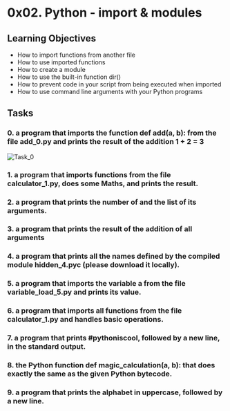 # 0x02. Python - import & modules
## Learning Objectives
* How to import functions from another file
* How to use imported functions
* How to create a module
* How to use the built-in function dir()
* How to prevent code in your script from being executed when imported
* How to use command line arguments with your Python programs
## Tasks
### 0. a program that imports the function def add(a, b): from the file add_0.py and prints the result of the addition 1 + 2 = 3
![Task_0]("https://drive.google.com/file/d/1hSclS8hIcvw44bFSPwu5CjpVPv_Ey02D/view?usp=sharing")
### 1. a program that imports functions from the file calculator_1.py, does some Maths, and prints the result.
### 2. a program that prints the number of and the list of its arguments.
### 3. a program that prints the result of the addition of all arguments
### 4. a program that prints all the names defined by the compiled module hidden_4.pyc (please download it locally).
### 5. a program that imports the variable a from the file variable_load_5.py and prints its value.
### 6. a program that imports all functions from the file calculator_1.py and handles basic operations.
### 7. a program that prints #pythoniscool, followed by a new line, in the standard output.
### 8.  the Python function def magic_calculation(a, b): that does exactly the same as the given Python bytecode.
### 9.  a program that prints the alphabet in uppercase, followed by a new line.
